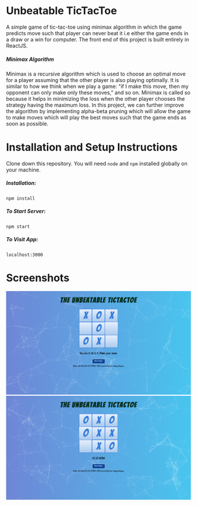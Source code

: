# Unbeatable TicTacToe
A simple game of tic-tac-toe using minimax algorithm in which the game predicts  move such that player can never beat it i.e either the game ends in a draw or a win for computer.
The front end of this project is built entirely in ReactJS.

##### Minimax Algorithm
Minimax is a recursive algorithm which is used to choose an optimal move for a player assuming that the other player is also playing optimally. It is similar to how we think when we play a game: "if I make this move, then my opponent can only make only these moves,” and so on. Minimax is called so because it helps in minimizing the loss when the other player chooses the strategy having the maximum loss.
In this project, we can further improve the algorithm by implementing alpha-beta pruning which will allow the game to make moves which will play the best moves such that the game ends as soon as possible.

# Installation and Setup Instructions
Clone down this repository. You will need `node` and `npm` installed globally on your machine.  

##### Installation:
`npm install`  

##### To Start Server:
`npm start`  
##### To Visit App: 
`localhost:3000`

# Screenshots
![screenshot_1](./screenshots/1.png "Screenshot 1")
![screenshot_2](./screenshots/2.png "Screenshot 2")

